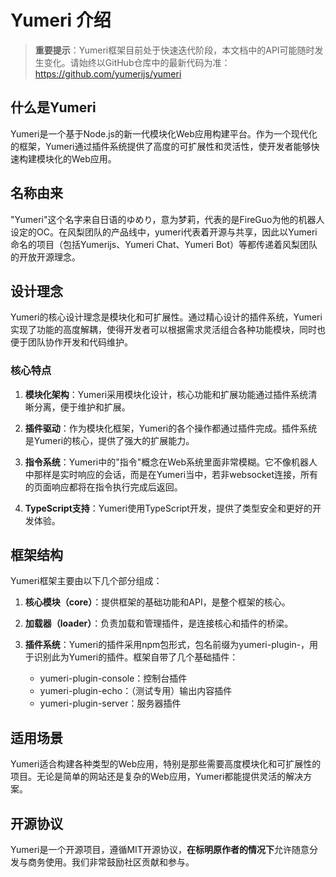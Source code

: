 # Yumeri 介绍

> **重要提示**：Yumeri框架目前处于快速迭代阶段，本文档中的API可能随时发生变化。请始终以GitHub仓库中的最新代码为准：https://github.com/yumerijs/yumeri

## 什么是Yumeri

Yumeri是一个基于Node.js的新一代模块化Web应用构建平台。作为一个现代化的框架，Yumeri通过插件系统提供了高度的可扩展性和灵活性，使开发者能够快速构建模块化的Web应用。

## 名称由来

"Yumeri"这个名字来自日语的ゆめり，意为梦莉，代表的是FireGuo为他的机器人设定的OC。在风梨团队的产品线中，yumeri代表着开源与共享，因此以Yumeri命名的项目（包括Yumerijs、Yumeri Chat、Yumeri Bot）等都传递着风梨团队的开放开源理念。

## 设计理念

Yumeri的核心设计理念是模块化和可扩展性。通过精心设计的插件系统，Yumeri实现了功能的高度解耦，使得开发者可以根据需求灵活组合各种功能模块，同时也便于团队协作开发和代码维护。

### 核心特点

1. **模块化架构**：Yumeri采用模块化设计，核心功能和扩展功能通过插件系统清晰分离，便于维护和扩展。

2. **插件驱动**：作为模块化框架，Yumeri的各个操作都通过插件完成。插件系统是Yumeri的核心，提供了强大的扩展能力。

3. **指令系统**：Yumeri中的"指令"概念在Web系统里面非常模糊。它不像机器人中那样是实时响应的会话，而是在Yumeri当中，若非websocket连接，所有的页面响应都将在指令执行完成后返回。

4. **TypeScript支持**：Yumeri使用TypeScript开发，提供了类型安全和更好的开发体验。

## 框架结构

Yumeri框架主要由以下几个部分组成：

1. **核心模块（core）**：提供框架的基础功能和API，是整个框架的核心。

2. **加载器（loader）**：负责加载和管理插件，是连接核心和插件的桥梁。

3. **插件系统**：Yumeri的插件采用npm包形式，包名前缀为yumeri-plugin-，用于识别此为Yumeri的插件。框架自带了几个基础插件：
   - yumeri-plugin-console：控制台插件
   - yumeri-plugin-echo：（测试专用）输出内容插件
   - yumeri-plugin-server：服务器插件

## 适用场景

Yumeri适合构建各种类型的Web应用，特别是那些需要高度模块化和可扩展性的项目。无论是简单的网站还是复杂的Web应用，Yumeri都能提供灵活的解决方案。

## 开源协议

Yumeri是一个开源项目，遵循MIT开源协议，**在标明原作者的情况下**允许随意分发与商务使用。我们非常鼓励社区贡献和参与。